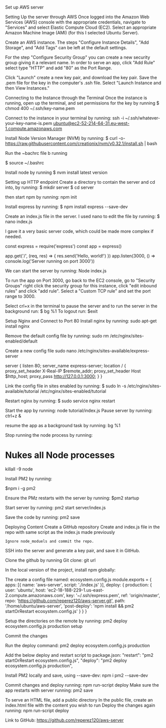 Set up AWS server

Setting Up the server through AWS
Once logged into the Amazon Web Services (AWS) console with the appropriate credentials, navigate to "Services" and select Elastic Compute Cloud (EC2).  Select an appropriate Amazon Machine Image (AMI) (for this I selected Ubuntu Server).  

Create an AWS instance. The steps "Configure Instance Details", "Add Storage", and "Add Tags" can be left at the default settings. 

For the step "Configure Security Group" you can create a new security group giving it a relevant name. In order to serve an app, click "Add Rule" select type "HTTP" and add "80" as the Port Range.

Click "Launch"  create a new key pair, and download the key pair.  Save the .pem file for the key in the computer's .ssh file. Select "Launch Instance and then View Instances."

Connecting to the Instance through the Terminal
Once the instance is running, open up the terminal, and set permissions for the key by running
 $ chmod 400 ~/.ssh/key-name.pem

Connect to the instance in your terminal by running:
	ssh -i ~/.ssh/whatever-your-key-name-is.pem      ubuntu@ec2-52-214-64-31.eu-west-1.compute.amazonaws.com

Install Node Version Manager (NVM) by running:
	$ curl -o- 
https://raw.githubusercontent.com/creationix/nvm/v0.32.1/install.sh | bash

Run the ~bachrc file b running

$ source ~/.bashrc

Install node by running 
	$ nvm install latest version

Setting up HTTP endpoint
Create a directory to contain the server and cd into, by running:
	$ mkdir server
$ cd server

 then start npm by running:
npm init

Install express by running:
 $ npm install express --save-dev

Create an index.js file in the server. I used nano to edit the file by running:
		$ nano index.js

I gave it a very basic server code, which could be made more complex if needed.

const express = require('express')
const app = express()

app.get('/', (req, res) => {
    res.send('Hello, world!')
})
app.listen(3000, () => console.log('Server running on port 3000'))

We can start the server by running:
	Node index.js

To run the app on Port 3000, go back to the EC2 console, go to "Security Groups" right click the security group for this instance, click "edit inbound rules" and click "add rule". Select a "Custom TCP rule" and set the port range to 3000.

Select crl+x in the terminal to pause the server and  to run the server in the background run:
  $ bg %1
To logout run: 
$exit 

Setup Nginx and Connect to Port 80
Install nginx by running:
 sudo apt-get install nginx

Remove the default config file by running: 
sudo rm /etc/nginx/sites-enabled/default

Create a  new config file
sudo nano /etc/nginx/sites-available/express-server

server {
  listen 80;
  server_name express-server;
  location / {
    proxy_set_header  X-Real-IP  $remote_addr;
    proxy_set_header  Host       $http_host;
    proxy_pass        http://127.0.0.1:3000;
  }
}

Link the config file in sites enabled by running:
$ sudo ln -s /etc/nginx/sites-available/tutorial /etc/nginx/sites-enabled/tutorial

Restart nginx by running:
$ sudo service nginx restart

Start the app by running:
node tutorial/index.js
Pause server by running:
 ctrl+z & 

resume the app as a background task by running:
  bg %1

Stop running the node process by running: 
# Nukes all Node processes
killall -9 node

Install PM2 by running:

$npm i -g pm2

Ensure the PMz restarts with the server by running:
$pm2 startup


Start server by running: 
pm2 start server/index.js

Save the code by running:
pm2 save

Deploying Content
Create a GitHub repository
Create and index.js file in the repo with same script as the index.js made previously

	Ignore node_moduels and commit the repo.

SSH into the server and generate a key pair, and save it in GitHub.

Clone the github by running
	Git clone: git url

In the local version of the project, install npm globally:

The create a config file named: ecosystem.config.js
module.exports = {
  apps: [{
    name: 'aws-server',
    script: './index.js'
  }],
  deploy: {
    production: {
      user: 'ubuntu',
      host: 'ec2-18-188-229-1.us-east-2.compute.amazonaws.com',
      key: '~/.ssh/express.pem',
      ref: 'origin/master',
      repo: 'https://github.com/reperez120/aws-server.git',
      path: '/home/ubuntu/aws-server',
      'post-deploy': 'npm install && pm2 startOrRestart ecosystem.config.js'
    }
  }
}

Setup the directories on the remote by running: 
pm2 deploy ecosystem.config.js production setup

Commit the changes

Run the deploy command:
	pm2 deploy ecosystem.config.js production

Add the below deploy and restart script to package.json: 
	"restart": "pm2 startOrRestart ecosystem.config.js",
   "deploy": "pm2 deploy ecosystem.config.js production",

Install PM2 locally and save, using --save-dev: 
npm i pm2 --save-dev


Commit changes  and deploy running: 
	npm run-script deploy
Make sure the app restarts with server running:
	pm2 save

To serve an HTML file, add a public directory
In the public file, create an index.html file with the content you wish to run 
Deploy the changes again running: 
npm run-script deploy



Link to GitHub: https://github.com/reperez120/aws-server
